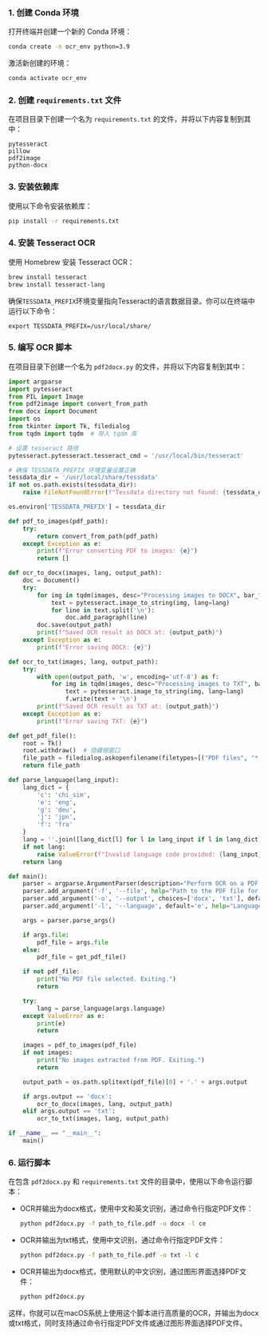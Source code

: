 
### 1. 创建 Conda 环境

打开终端并创建一个新的 Conda 环境：

```bash
conda create -n ocr_env python=3.9
```

激活新创建的环境：

```bash
conda activate ocr_env
```

### 2. 创建 `requirements.txt` 文件

在项目目录下创建一个名为 `requirements.txt` 的文件，并将以下内容复制到其中：

```
pytesseract
pillow
pdf2image
python-docx
```

### 3. 安装依赖库

使用以下命令安装依赖库：

```bash
pip install -r requirements.txt
```

### 4. 安装 Tesseract OCR

使用 Homebrew 安装 Tesseract OCR：

```bash
brew install tesseract
brew install tesseract-lang
```

确保`TESSDATA_PREFIX`环境变量指向Tesseract的语言数据目录。你可以在终端中运行以下命令：

```
export TESSDATA_PREFIX=/usr/local/share/
```

### 5. 编写 OCR 脚本

在项目目录下创建一个名为 `pdf2docx.py` 的文件，并将以下内容复制到其中：

```python
import argparse
import pytesseract
from PIL import Image
from pdf2image import convert_from_path
from docx import Document
import os
from tkinter import Tk, filedialog
from tqdm import tqdm  # 导入 tqdm 库

# 设置 tesseract 路径
pytesseract.pytesseract.tesseract_cmd = '/usr/local/bin/tesseract'

# 确保 TESSDATA_PREFIX 环境变量设置正确
tessdata_dir = '/usr/local/share/tessdata'
if not os.path.exists(tessdata_dir):
    raise FileNotFoundError(f"Tessdata directory not found: {tessdata_dir}")

os.environ['TESSDATA_PREFIX'] = tessdata_dir

def pdf_to_images(pdf_path):
    try:
        return convert_from_path(pdf_path)
    except Exception as e:
        print(f"Error converting PDF to images: {e}")
        return []

def ocr_to_docx(images, lang, output_path):
    doc = Document()
    try:
        for img in tqdm(images, desc="Processing images to DOCX", bar_format="{l_bar}{bar}| {n_fmt}/{total_fmt}"):
            text = pytesseract.image_to_string(img, lang=lang)
            for line in text.split('\n'):
                doc.add_paragraph(line)
        doc.save(output_path)
        print(f"Saved OCR result as DOCX at: {output_path}")
    except Exception as e:
        print(f"Error saving DOCX: {e}")

def ocr_to_txt(images, lang, output_path):
    try:
        with open(output_path, 'w', encoding='utf-8') as f:
            for img in tqdm(images, desc="Processing images to TXT", bar_format="{l_bar}{bar}| {n_fmt}/{total_fmt}"):
                text = pytesseract.image_to_string(img, lang=lang)
                f.write(text + '\n')
        print(f"Saved OCR result as TXT at: {output_path}")
    except Exception as e:
        print(f"Error saving TXT: {e}")

def get_pdf_file():
    root = Tk()
    root.withdraw()  # 隐藏根窗口
    file_path = filedialog.askopenfilename(filetypes=[("PDF files", "*.pdf")])
    return file_path

def parse_language(lang_input):
    lang_dict = {
        'c': 'chi_sim',
        'e': 'eng',
        'g': 'deu',
        'j': 'jpn',
        'f': 'fra'
    }
    lang = ''.join([lang_dict[l] for l in lang_input if l in lang_dict])
    if not lang:
        raise ValueError(f"Invalid language code provided: {lang_input}")
    return lang

def main():
    parser = argparse.ArgumentParser(description="Perform OCR on a PDF and output as DOCX or TXT.")
    parser.add_argument('-f', '--file', help="Path to the PDF file for OCR")
    parser.add_argument('-o', '--output', choices=['docx', 'txt'], default='docx', help="Output format (docx or txt)")
    parser.add_argument('-l', '--language', default='e', help="Language for OCR: -l:c for Chinese, -l:e for English, -l:g for German, -l:j for Japanese, -l:f for French. Combine languages with -l:ce for Chinese and English")

    args = parser.parse_args()

    if args.file:
        pdf_file = args.file
    else:
        pdf_file = get_pdf_file()

    if not pdf_file:
        print("No PDF file selected. Exiting.")
        return

    try:
        lang = parse_language(args.language)
    except ValueError as e:
        print(e)
        return

    images = pdf_to_images(pdf_file)
    if not images:
        print("No images extracted from PDF. Exiting.")
        return

    output_path = os.path.splitext(pdf_file)[0] + '.' + args.output

    if args.output == 'docx':
        ocr_to_docx(images, lang, output_path)
    elif args.output == 'txt':
        ocr_to_txt(images, lang, output_path)

if __name__ == "__main__":
    main()

```

### 6. 运行脚本

在包含 `pdf2docx.py` 和 `requirements.txt` 文件的目录中，使用以下命令运行脚本：

- OCR并输出为docx格式，使用中文和英文识别，通过命令行指定PDF文件：
  ```bash
  python pdf2docx.py -f path_to_file.pdf -o docx -l ce
  ```
- OCR并输出为txt格式，使用中文识别，通过命令行指定PDF文件：
  ```bash
  python pdf2docx.py -f path_to_file.pdf -o txt -l c
  ```
- OCR并输出为docx格式，使用默认的中文识别，通过图形界面选择PDF文件：
  ```bash
  python pdf2docx.py
  ```

这样，你就可以在macOS系统上使用这个脚本进行高质量的OCR，并输出为docx或txt格式，同时支持通过命令行指定PDF文件或通过图形界面选择PDF文件。